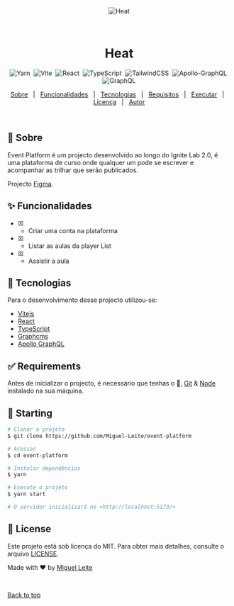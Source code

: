 <div align="center" id="top"> 
  <img src="./.github/app.gif" alt="Heat" />

  &#xa0;

  <!-- <a href="https://heat.netlify.app">Demo</a> -->
</div>

<h1 align="center">Heat</h1>


<span align="center">
  
![Yarn](https://img.shields.io/badge/yarn-%232C8EBB.svg?style=for-the-badge&logo=yarn&logoColor=white)&nbsp;
![Vite](https://img.shields.io/badge/vite-%23646CFF.svg?style=for-the-badge&logo=vite&logoColor=white)&nbsp;
![React](https://img.shields.io/badge/react-%2320232a.svg?style=for-the-badge&logo=react&logoColor=%2361DAFB)&nbsp;
![TypeScript](https://img.shields.io/badge/typescript-%23007ACC.svg?style=for-the-badge&logo=typescript&logoColor=white)&nbsp;
![TailwindCSS](https://img.shields.io/badge/tailwindcss-%2338B2AC.svg?style=for-the-badge&logo=tailwind-css&logoColor=white)&nbsp;
![Apollo-GraphQL](https://img.shields.io/badge/-ApolloGraphQL-311C87?style=for-the-badge&logo=apollo-graphql)&nbsp;
![GraphQL](https://img.shields.io/badge/-GraphQL-E10098?style=for-the-badge&logo=graphql&logoColor=white)

</span>

<!-- Status -->

<!-- <h4 align="center"> 
	🚧  Heat 🚀 Under construction...  🚧
</h4> 

<hr> -->

<p align="center">
  <a href="#dart-about">Sobre</a> &#xa0; | &#xa0; 
  <a href="#sparkles-features">Funcionalidades</a> &#xa0; | &#xa0;
  <a href="#rocket-technologies">Tecnologias</a> &#xa0; | &#xa0;
  <a href="#white_check_mark-requirements">Requisitos</a> &#xa0; | &#xa0;
  <a href="#checkered_flag-starting">Executar</a> &#xa0; | &#xa0;
  <a href="#memo-license">Licença</a> &#xa0; | &#xa0;
  <a href="https://github.com/{{YOUR_GITHUB_USERNAME}}" target="_blank">Autor</a>
</p>

<br>

## :dart: Sobre ##

Event Platform é um projecto desenvolvido ao longo do Ignite Lab 2.0, é uma plataforma de curso onde qualquer um pode se escrever e acompanhar as trilhar que serão publicados.

Projecto [Figma](https://www.figma.com/file/K91oNsDXEhmj6YMsyn5Tj2/Plataforma-de-Evento---Ignite-Lab-(Community)?node-id=0%3A1&t=ih7isV0FaGvSSzOD-0).


## :sparkles: Funcionalidades ##

- [x] - Criar uma conta na plataforma
- [x] - Listar as aulas da player List
- [x] - Assistir a aula

## :rocket: Tecnologias ##

Para o desenvolvimento desse projecto utilizou-se:

- [Vitejs](https://vitejs.dev/)
- [React](https://pt-br.reactjs.org/)
- [TypeScript](https://www.typescriptlang.org/)
- [Graphcms](https://hygraph.com/)
- [Apollo GraphQL](https://www.apollographql.com/)

## :white_check_mark: Requirements ##

Antes de inicializar o projecto, é necessário que tenhas o :checkered_flag:, [Git](https://git-scm.com) & [Node](https://nodejs.org/en/) instalado na sua máquina.

## :checkered_flag: Starting ## 

```bash
# Clonar o projeto
$ git clone https://github.com/Miguel-Leite/event-platform

# Acessar
$ cd event-platform

# Instalar dependências
$ yarn

# Execute o projeto
$ yarn start

# O servidor inicializará no <http://localhost:5173/>
```

## :memo: License ##

Este projeto está sob licença do MIT. Para obter mais detalhes, consulte o arquivo [LICENSE](LICENSE.md).


Made with :heart: by <a href="https://github.com/Miguel-Leite" target="_blank">Miguel Leite</a>

&#xa0;

<a href="#top">Back to top</a>
